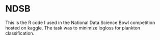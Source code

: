 # NDSB
This is the R code I used in the National Data Science Bowl competition hosted on kaggle.
The task was to minimize logloss for plankton classification.
